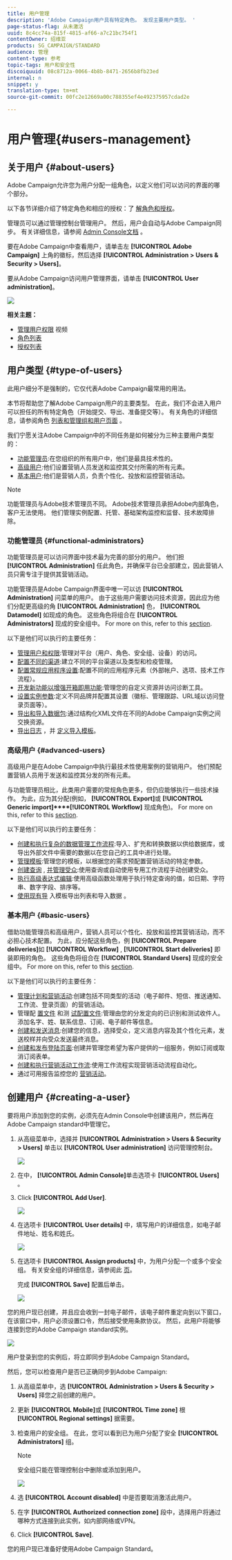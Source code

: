 ```yaml
---
title: 用户管理
description: 'Adobe Campaign用户具有特定角色。 发现主要用户类型。 '
page-status-flag: 从未激活
uuid: 8c4cc74a-815f-4815-af66-a7c21bc754f1
contentOwner: 绍维亚
products: SG_CAMPAIGN/STANDARD
audience: 管理
content-type: 参考
topic-tags: 用户和安全性
discoiquuid: 08c8712a-0066-4b8b-8471-2656b8fb23ed
internal: n
snippet: y
translation-type: tm+mt
source-git-commit: 00fc2e12669a00c788355ef4e492375957cdad2e

---
```



# 用户管理{#users-management}

## 关于用户 {#about-users}

Adobe Campaign允许您为用户分配一组角色，以定义他们可以访问的界面的哪个部分。

以下各节详细介绍了特定角色和相应的授权：了 [解角色](../../administration/using/list-of-roles.md)[和授权](https://docs.campaign.adobe.com/doc/standard/en/Technotes/AdobeCampaign-ACSRights.pdf)。

管理员可以通过管理控制台管理用户。 然后，用户会自动与Adobe Campaign同步。 有关详细信息，请参阅 [Admin Console文档](https://helpx.adobe.com/enterprise/using/users.html) 。

要在Adobe Campaign中查看用户，请单击左 **[!UICONTROL Adobe Campaign]** 上角的徽标，然后选择 **[!UICONTROL Administration > Users & Security > Users]**。

要从Adobe Campaign访问用户管理界面，请单击 **[!UICONTROL User administration]**。

![](assets/user_management_5.png)

**相关主题：**

* [管理用户权限](https://helpx.adobe.com/campaign/kt/acs/using/acs-user-access-rights-feature-video-use.html) 视频
* [角色列表](../../administration/using/list-of-roles.md)
* [授权列表](https://docs.campaign.adobe.com/doc/standard/en/Technotes/AdobeCampaign-ACSRights.pdf)

## 用户类型 {#type-of-users}

此用户细分不是强制的，它仅代表Adobe Campaign最常用的用法。

本节将帮助您了解Adobe Campaign用户的主要类型。 在此，我们不会进入用户可以担任的所有特定角色（开始提交、导出、准备提交等）。 有关角色的详细信息，请参阅角色 [列表和管理](../../administration/using/list-of-roles.md)[组和用户页面](../../administration/using/managing-groups-and-users.md) 。

我们宁愿关注Adobe Campaign中的不同任务是如何被分为三种主要用户类型的：

* [功能管理员](#functional-administrators):在您组织的所有用户中，他们是最具技术性的。
* [高级用户](#advanced-users):他们设置营销人员发送和监控其交付所需的所有元素。
* [基本用户](#basic-users):他们是营销人员，负责个性化、投放和监控营销活动。

>[!NOTE]
>
>功能管理员与Adobe技术管理员不同。 Adobe技术管理员承担Adobe内部角色，客户无法使用。 他们管理实例配置、托管、基础架构监控和监督、技术故障排除。

### 功能管理员 {#functional-administrators}

功能管理员是可以访问界面中技术最为完善的部分的用户。 他们担 **[!UICONTROL Administration]** 任此角色，并确保平台已全部建立，因此营销人员只需专注于提供其营销活动。

功能管理员是Adobe Campaign界面中唯一可以访 **[!UICONTROL Administration]** 问菜单的用户。 由于这些用户需要访问技术资源，因此应为他们分配更高级的角 **[!UICONTROL Administration]** 色， **[!UICONTROL Datamodel]** 如现成的角色。 这些角色将组合在 **[!UICONTROL Administrators]** 现成的安全组中。 For more on this, refer to this [section](../../administration/using/list-of-roles.md).

以下是他们可以执行的主要任务：

* [管理用户和权限](../../administration/using/about-access-management.md):管理对平台（用户、角色、安全组、设备）的访问。
* [配置不同的渠道](../../administration/using/about-channel-configuration.md):建立不同的平台渠道以及类型和检疫管理。
* [配置常规应用程序设置](../../administration/using/external-accounts.md):配置不同的应用程序元素（外部帐户、选项、技术工作流程）。
* [开发新功能以增强开箱即用功能](../../developing/using/data-model-concepts.md):管理您的自定义资源并访问诊断工具。
* [设置实例参数](../../administration/using/branding.md):定义不同品牌并配置其设置（徽标、管理跟踪、URL域以访问登录页面等）。
* [导出和导入数据包](../../automating/using/managing-packages.md):通过结构化XML文件在不同的Adobe Campaign实例之间交换资源。
* [导出日志](../../automating/using/exporting-logs.md) ，并 [定义导入模板](../../automating/using/defining-import-templates.md)。

### 高级用户 {#advanced-users}

高级用户是在Adobe Campaign中执行最技术性使用案例的营销用户。 他们预配置营销人员用于发送和监控其分发的所有元素。

与功能管理员相比，此类用户需要的常规角色更多，但仍应能够执行一些技术操作。 为此，应为其分配(例如， **[!UICONTROL Export]**&#x200B;或 **[!UICONTROL Generic import]****[!UICONTROL Workflow]** 现成角色)。 For more on this, refer to this [section](../../administration/using/list-of-roles.md).

以下是他们可以执行的主要任务：

* [创建和执行复杂的数据管理工作流程](../../automating/using/about-data-management-activities.md):导入、扩充和转换数据以供给数据库，或导出外部文件中需要的数据以在您自己的工具中进行处理。
* [管理模板](../../start/using/about-templates.md):管理您的模板，以根据您的需求预配置营销活动的特定参数。
* [创建查询](../../automating/using/editing-queries.md#about-query-editor) , [并管理受众](../../audiences/using/about-audiences.md):使用查询或自动使用专用工作流程手动创建受众。
* [执行高级表达式编辑](../../automating/using/editing-queries.md#about-query-editor):使用高级函数处理用于执行特定查询的值，如日期、字符串、数字字段、排序等。
* [使用现有导](../../automating/using/exporting-lists.md) 入模板导出列表和导入数据 [](../../automating/using/importing-data-with-import-templates.md)。

### 基本用户 {#basic-users}

借助功能管理员和高级用户，营销人员可以个性化、投放和监控其营销活动，而不必担心技术配置。 为此，应分配这些角色，例 **[!UICONTROL Prepare deliveries]**&#x200B;如 **[!UICONTROL Workflow]** , **[!UICONTROL Start deliveries]** 即装即用的角色。 这些角色将组合在 **[!UICONTROL Standard Users]** 现成的安全组中。 For more on this, refer to this [section](../../administration/using/list-of-roles.md).

以下是他们可以执行的主要任务：

* [管理计划和营销活动](../../start/using/programs-and-campaigns.md):创建包括不同类型的活动（电子邮件、短信、推送通知、工作流、登录页面）的营销活动。
* 管理配 [置文件](../../audiences/using/about-profiles.md) 和测 [试配置文件](../../sending/using/managing-test-profiles-and-sending-proofs.md):管理由您的分发定向的已识别和测试收件人。 添加名字、姓、联系信息、订阅、电子邮件等信息。
* [创建和发送消息](../../sending/using/confirming-the-send.md):创建您的信息，选择受众，定义消息内容及其个性化元素，发送校样并向受众发送最终消息。
* [创建和发布登陆页面](../../channels/using/about-landing-pages.md):创建并管理您希望为客户提供的一组服务，例如订阅或取消订阅表单。
* [创建和执行营销活动工作流](../../automating/using/building-a-workflow.md):使用工作流程实现营销活动流程自动化。
* 通过可用报告监控您的 [营销活动](../../reporting/using/defining-the-report-period.md)。

## 创建用户 {#creating-a-user}

要将用户添加到您的实例，必须先在Admin Console中创建该用户，然后再在Adobe Campaign standard中管理它。

1. 从高级菜单中，选择并 **[!UICONTROL Administration > Users & Security > Users]** 单击以 **[!UICONTROL User administration]** 访问管理控制台。

   ![](assets/user_management_5.png)

1. 在中， **[!UICONTROL Admin Console]**&#x200B;单击选项卡 **[!UICONTROL Users]** 。

1. Click **[!UICONTROL Add User]**.

   ![](assets/create_user_2.png)

1. 在选项卡 **[!UICONTROL User details]** 中，填写用户的详细信息，如电子邮件地址、姓名和姓氏。

   ![](assets/create_user_3.png)

1. 在选项卡 **[!UICONTROL Assign products]** 中，为用户分配一个或多个安全组。 有关安全组的详细信息，请参阅此 [页](../../administration/using/managing-groups-and-users.md)。

   完成 **[!UICONTROL Save]** 配置后单击。

   ![](assets/create_user_4.png)

您的用户现已创建，并且应会收到一封电子邮件，该电子邮件重定向到以下窗口，在该窗口中，用户必须设置口令，然后接受使用条款协议。 然后，此用户将能够连接到您的Adobe Campaign standard实例。

![](assets/create_user_5.png)

用户登录到您的实例后，将立即同步到Adobe Campaign Standard。

然后，您可以检查用户是否已正确同步到Adobe Campaign:

1. 从高级菜单中，选 **[!UICONTROL Administration > Users & Security > Users]** 择您之前创建的用户。

1. 更新 **[!UICONTROL Mobile]**&#x200B;或 **[!UICONTROL Time zone]** 根 **[!UICONTROL Regional settings]** 据需要。

1. 检查用户的安全组。 在此，您可以看到已为用户分配了安全 **[!UICONTROL Administrators]** 组。

   >[!Note]
   >
   >安全组只能在管理控制台中删除或添加到用户。

   ![](assets/create_user_6.png)

1. 选 **[!UICONTROL Account disabled]** 中是否要取消激活此用户。

1. 在字 **[!UICONTROL Authorized connection zone]** 段中，选择用户将通过哪种方式连接到此实例，如内部网络或VPN。

1. Click **[!UICONTROL Save]**.

您的用户现已准备好使用Adobe Campaign Standard。
